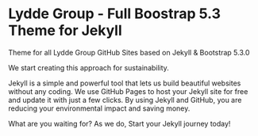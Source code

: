 # Lydde Group - Full Boostrap 5.3 Theme for Jekyll

Theme for all Lydde Group GitHub Sites based on Jekyll & Bootstrap 5.3.0

We start creating this approach for sustainability. 

Jekyll is a simple and powerful tool that lets us build beautiful websites without any coding. 
We use GitHub Pages to host your Jekyll site for free and update it with just a few clicks. 
By using Jekyll and GitHub, you are reducing your environmental impact and saving money. 

What are you waiting for? As we do, Start your Jekyll journey today!